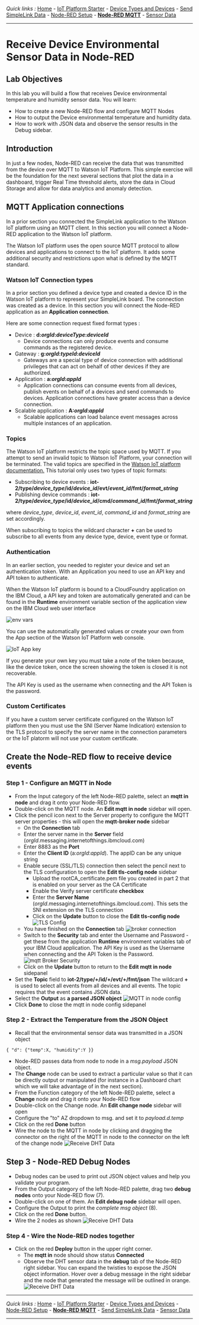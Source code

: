 *Quick links :*
[Home](/README.md) - [IoT Platform Starter](CREATEIOTP.md) - [Device Types and Devices](SIMPLELINKDEVICE.md) - [Send SimpleLink Data](SENDCC3235.md) - [Node-RED Setup](NODERED.md) - [**Node-RED MQTT**](MQTTCONFIG.md) - [Sensor Data](SIMPLELINKIOTDATA.md)
***

# Receive Device Environmental Sensor Data in Node-RED

## Lab Objectives

In this lab you will build a flow that receives Device environmental temperature and humidity sensor data.  You will learn:

- How to create a new Node-RED flow and configure MQTT Nodes
- How to output the Device environmental temperature and humidity data.
- How to work with JSON data and observe the sensor results in the Debug sidebar.

## Introduction

In just a few nodes, Node-RED can receive the data that was transmitted from the device over MQTT to Watson IoT Platform.  This simple exercise will be the foundation for the next several sections that plot the data in a dashboard, trigger Real Time threshold alerts, store the data in Cloud Storage and allow for data analytics and anomaly detection.

## MQTT Application connections

In a prior section you connected the SimpleLink application to the Watson IoT platform using an MQTT client.  In this section you will connect a Node-RED application to the Watson IoT platform.

The Watson IoT platform uses the open source MQTT protocol to allow devices and applications to connect to the IoT platform.  It adds some additional security and restrictions upon what is defined by the MQTT standard.  

### Watson IoT Connection types

In a prior section you defined a device type and created a device ID in the Watson IoT platform to represent your SimpleLink board. The connection was created as a device. In this section you will connect the Node-RED application as an **Application connection**.

Here are some connection request fixed format types :

- Device : **d:*orgId*:*deviceType*:*deviceId***
  - Device connections can only produce events and consume commands as the registered device.
- Gateway : **g:*orgId*:*typeId*:*deviceId***
  - Gateways are a special type of device connection with additional privileges that can act on behalf of other devices if they are authorized.
- Application : **a:*orgId*:*appId***
  - Application connections can consume events from all devices, publish events on behalf of a devices and send commands to devices. Application connections have greater access than a device connection.
- Scalable application : **A:*orgId*:*appId***
  - Scalable applications can load balance event messages across multiple instances of an application.


### Topics

The Watson IoT platform restricts the topic space used by MQTT.  If you attempt to send an invalid topic to Watson IoT Platform, your connection will be terminated.  The valid topics are specified in the [Watson IoT platform documentation.](https://www.ibm.com/support/knowledgecenter/SSQP8H/iot/platform/applications/mqtt.html)  This tutorial only uses two types of topic formats:

- Subscribing to device events : **iot-2/type/*device_type*/id/*device_id*/evt/*event_id*/fmt/*format_string***
- Publishing device commands : **iot-2/type/*device_type*/id/*device_id*/cmd/*command_id*/fmt/*format_string***

where *device_type*, *device_id*, *event_id*, *command_id* and *format_string* are set accordingly.

When subscribing to topics the wildcard character **+** can be used to subscribe to all events from any device type, device, event type or format.

### Authentication

In an earlier section, you needed to register your device and set an authentication token.  With an Application you need to use an API key and API token to authenticate.

When the Watson IoT platform is bound to a CloudFoundry application on the IBM Cloud, a API key and token are automatically generated and can be found in the **Runtime** environment variable section of the application view on the IBM Cloud web user interface

![env vars](/screenshots/app_IoTCredentials.png)

You can use the automatically generated values or create your own from the App section of the Watson IoT Platform web console.

![IoT App key](screenshots/generateKey.png)

If you generate your own key you must take a note of the token because, like the device token, once the screen showing the token is closed it is not recoverable.

The API Key is used as the username when connecting and the API Token is the password.

### Custom Certificates

If you have a custom server certificate configured on the Watson IoT platform then you must use the SNI (Server Name Indication) extension to the TLS protocol to specify the server name in the connection parameters or the IoT platorm will not use your custom certificate.

## Create the Node-RED flow to receive device events

### Step 1 - Configure an MQTT in Node

- From the Input category of the left Node-RED palette, select an **mqtt in node** and drag it onto your Node-RED flow.
- Double-click on the MQTT node. An **Edit mqtt in node** sidebar will open.
- Click the pencil icon next to the Server property to configure the MQTT server properties - this will open the **mqtt-broker node** sidebar
  - On the **Connection** tab
  - Enter the server name in the **Server** field (*orgId*.messaging.internetofthings.ibmcloud.com)
  - Enter 8883 as the **Port**
  - Enter the **Client ID** (a:*orgId*:*appId*).  The appID can be any unique string
  - Enable secure (SSL/TLS) connection then select the pencil next to the TLS configuration to open the **Edit tls-config node** sidebar
    - Upload the rootCA_certificate.pem file you created in part 2 that is enabled on your server as the CA Certificate
    - Enable the Verify server certificate **checkbox**
    - Enter the **Server Name** (*orgId*.messaging.internetofthings.ibmcloud.com).  This sets the SNI extension on the TLS connection
    - Click on the **Update** button to close the **Edit tls-config node** ![TLS Config](screenshots/TLSconfig.png)
  - You have finished on the **Connection** tab
    ![broker connection](screenshots/mqttBrokerConnection.png)
  - Switch to the **Security** tab and enter the Username and Password - get these from the application **Runtime** environment variables tab of your IBM Cloud application. The API Key is used as the Username when connecting and the API Token is the Password.
    ![mqtt Broker Security](screenshots/mqttBrokerSecurity.png)
  - Click on the **Update** button to return to the **Edit mqtt in node** sidepanel
- Set the **Topic** field to **iot-2/type/+/id/+/evt/+/fmt/json**  The wildcard **+** is used to select all events from all devices and all events.  The topic requires that the event contains JSON data.
- Select the **Output** as **a parsed JSON object**
  ![MQTT in node config](screenshots/mqttInNodeConfig.png)
- Click **Done** to close the mqtt in node config sidepanel

### Step 2 - Extract the Temperature from the JSON Object

- Recall that the environmental sensor data was transmitted in a JSON object

 ```
 { "d": {"temp":X, "humidity":Y }}
 ```

- Node-RED passes data from node to node in a *msg.payload* JSON object.
- The **Change** node can be used to extract a particular value so that it can be directly output or manipulated (for instance in a Dashboard chart which we will take advantage of in the next section).
- From the Function category of the left Node-RED palette, select a **Change** node and drag it onto your Node-RED flow
- Double-click on the Change node. An **Edit change node** sidebar will open
- Configure the "to" AZ dropdown to msg. and set it to *payload.d.temp*
- Click on the red **Done** button
- Wire the node to the MQTT in node by clicking and dragging the connector on the right of the MQTT in node to the connector on the left of the change node
 ![Receive DHT Data](screenshots/ESP8266-ReceiveDHTdata-Changenode.png)

## Step 3 - Node-RED Debug Nodes

- Debug nodes can be used to print out JSON object values and help you validate your program.
- From the Output category of the left Node-RED palette, drag two **debug nodes** onto your Node-RED flow (7).
- Double-click on one of them. An **Edit debug node** sidebar will open.
- Configure the Output to print the *complete msg object* (8).
- Click on the red **Done** button.
- Wire the 2 nodes as shown
 ![Receive DHT Data](screenshots/ESP8266-ReceiveDHTdata-Debugnode.png)

### Step 4 - Wire the Node-RED nodes together

- Click on the red **Deploy** button in the upper right corner.
  - The **mqtt in** node should show status **Connected**
  - Observe the DHT sensor data in the **debug** tab of the Node-RED right sidebar.  You can expand the twisties to expose the JSON object information. Hover over a debug message in the right sidebar and the node that generated the message will be outlined in orange.
  ![Receive DHT Data](screenshots/ESP8266-ReceiveDHTdata-Deploy.png)

***
*Quick links :*
[Home](/README.md) - [IoT Platform Starter](CREATEIOTP.md) - [Device Types and Devices](SIMPLELINKDEVICE.md) - [Node-RED Setup](NODERED.md) - [**Node-RED MQTT**](MQTTCONFIG.md) - [Send SimpleLink Data](SENDCC3235.md) - [Sensor Data](SIMPLELINKIOTDATA.md)
***
